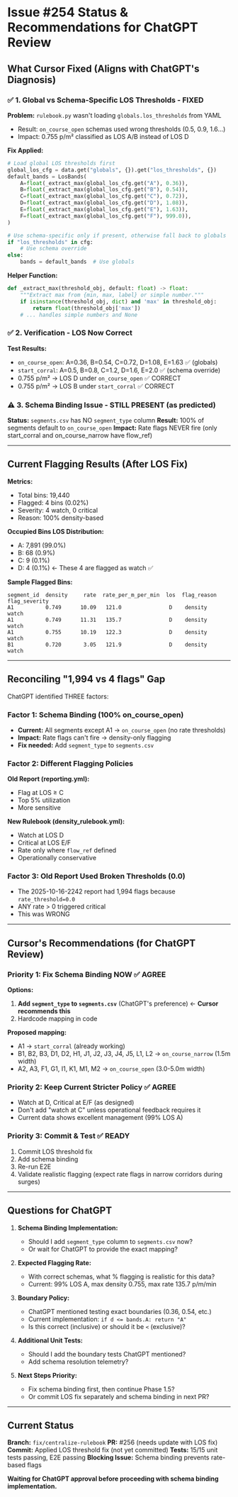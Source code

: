 # Issue #254 Status & Recommendations for ChatGPT Review

## What Cursor Fixed (Aligns with ChatGPT's Diagnosis)

### ✅ 1. Global vs Schema-Specific LOS Thresholds - FIXED
**Problem:** `rulebook.py` wasn't loading `globals.los_thresholds` from YAML
- Result: `on_course_open` schemas used wrong thresholds (0.5, 0.9, 1.6...)
- Impact: 0.755 p/m² classified as LOS A/B instead of LOS D

**Fix Applied:**
```python
# Load global LOS thresholds first
global_los_cfg = data.get("globals", {}).get("los_thresholds", {})
default_bands = LosBands(
    A=float(_extract_max(global_los_cfg.get("A"), 0.36)),
    B=float(_extract_max(global_los_cfg.get("B"), 0.54)),
    C=float(_extract_max(global_los_cfg.get("C"), 0.72)),
    D=float(_extract_max(global_los_cfg.get("D"), 1.08)),
    E=float(_extract_max(global_los_cfg.get("E"), 1.63)),
    F=float(_extract_max(global_los_cfg.get("F"), 999.0)),
)

# Use schema-specific only if present, otherwise fall back to globals
if "los_thresholds" in cfg:
    # Use schema override
else:
    bands = default_bands  # Use globals
```

**Helper Function:**
```python
def _extract_max(threshold_obj, default: float) -> float:
    """Extract max from {min, max, label} or simple number."""
    if isinstance(threshold_obj, dict) and 'max' in threshold_obj:
        return float(threshold_obj['max'])
    # ... handles simple numbers and None
```

### ✅ 2. Verification - LOS Now Correct
**Test Results:**
- `on_course_open`: A=0.36, B=0.54, C=0.72, D=1.08, E=1.63 ✅ (globals)
- `start_corral`: A=0.5, B=0.8, C=1.2, D=1.6, E=2.0 ✅ (schema override)
- 0.755 p/m² → LOS D under `on_course_open` ✅ CORRECT
- 0.755 p/m² → LOS B under `start_corral` ✅ CORRECT

### ⚠️ 3. Schema Binding Issue - STILL PRESENT (as predicted)
**Status:** `segments.csv` has NO `segment_type` column
**Result:** 100% of segments default to `on_course_open`
**Impact:** Rate flags NEVER fire (only start_corral and on_course_narrow have flow_ref)

---

## Current Flagging Results (After LOS Fix)

**Metrics:**
- Total bins: 19,440
- Flagged: 4 bins (0.02%)
- Severity: 4 watch, 0 critical
- Reason: 100% density-based

**Occupied Bins LOS Distribution:**
- A: 7,891 (99.0%)
- B: 68 (0.9%)
- C: 9 (0.1%)
- D: 4 (0.1%) ← These 4 are flagged as watch ✅

**Sample Flagged Bins:**
```
segment_id  density     rate  rate_per_m_per_min  los  flag_reason  flag_severity
A1          0.749      10.09   121.0               D    density      watch
A1          0.749      11.31   135.7               D    density      watch
A1          0.755      10.19   122.3               D    density      watch
B1          0.720       3.05   121.9               D    density      watch
```

---

## Reconciling "1,994 vs 4 flags" Gap

ChatGPT identified THREE factors:

### Factor 1: Schema Binding (100% on_course_open)
- **Current:** All segments except A1 → `on_course_open` (no rate thresholds)
- **Impact:** Rate flags can't fire → density-only flagging
- **Fix needed:** Add `segment_type` to `segments.csv`

### Factor 2: Different Flagging Policies
**Old Report (reporting.yml):**
- Flag at LOS ≥ C
- Top 5% utilization
- More sensitive

**New Rulebook (density_rulebook.yml):**
- Watch at LOS D
- Critical at LOS E/F
- Rate only where `flow_ref` defined
- Operationally conservative

### Factor 3: Old Report Used Broken Thresholds (0.0)
- The 2025-10-16-2242 report had 1,994 flags because `rate_threshold=0.0`
- ANY rate > 0 triggered critical
- This was WRONG

---

## Cursor's Recommendations (for ChatGPT Review)

### Priority 1: Fix Schema Binding NOW ✅ AGREE
**Options:**
1. **Add `segment_type` to `segments.csv`** (ChatGPT's preference) ← **Cursor recommends this**
2. Hardcode mapping in code

**Proposed mapping:**
- A1 → `start_corral` (already working)
- B1, B2, B3, D1, D2, H1, J1, J2, J3, J4, J5, L1, L2 → `on_course_narrow` (1.5m width)
- A2, A3, F1, G1, I1, K1, M1, M2 → `on_course_open` (3.0-5.0m width)

### Priority 2: Keep Current Stricter Policy ✅ AGREE
- Watch at D, Critical at E/F (as designed)
- Don't add "watch at C" unless operational feedback requires it
- Current data shows excellent management (99% LOS A)

### Priority 3: Commit & Test ✅ READY
1. Commit LOS threshold fix
2. Add schema binding
3. Re-run E2E
4. Validate realistic flagging (expect rate flags in narrow corridors during surges)

---

## Questions for ChatGPT

1. **Schema Binding Implementation:**
   - Should I add `segment_type` column to `segments.csv` now?
   - Or wait for ChatGPT to provide the exact mapping?

2. **Expected Flagging Rate:**
   - With correct schemas, what % flagging is realistic for this data?
   - Current: 99% LOS A, max density 0.755, max rate 135.7 p/m/min

3. **Boundary Policy:**
   - ChatGPT mentioned testing exact boundaries (0.36, 0.54, etc.)
   - Current implementation: `if d <= bands.A: return "A"`
   - Is this correct (inclusive) or should it be `<` (exclusive)?

4. **Additional Unit Tests:**
   - Should I add the boundary tests ChatGPT mentioned?
   - Add schema resolution telemetry?

5. **Next Steps Priority:**
   - Fix schema binding first, then continue Phase 1.5?
   - Or commit LOS fix separately and schema binding in next PR?

---

## Current Status

**Branch:** `fix/centralize-rulebook`
**PR:** #256 (needs update with LOS fix)
**Commit:** Applied LOS threshold fix (not yet committed)
**Tests:** 15/15 unit tests passing, E2E passing
**Blocking Issue:** Schema binding prevents rate-based flags

**Waiting for ChatGPT approval before proceeding with schema binding implementation.**

